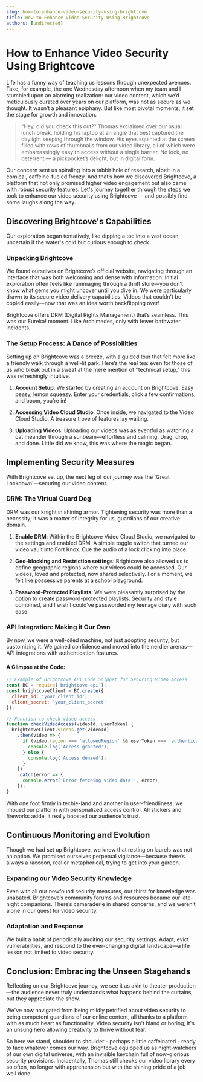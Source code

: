 ```yaml
---
slug: how-to-enhance-video-security-using-brightcove
title: How to Enhance Video Security Using Brightcove
authors: [undirected]
---
```



# How to Enhance Video Security Using Brightcove

Life has a funny way of teaching us lessons through unexpected avenues. Take, for example, the one Wednesday afternoon when my team and I stumbled upon an alarming realization: our video content, which we’d meticulously curated over years on our platform, was not as secure as we thought. It wasn’t a pleasant epiphany. But like most pivotal moments, it set the stage for growth and innovation.

> “Hey, did you check this out?” Thomas exclaimed over our usual lunch break, holding his laptop at an angle that best captured the daylight seeping through the window. His eyes squinted at the screen filled with rows of thumbnails from our video library, all of which were embarrassingly easy to access without a single barrier. No lock, no deterrent — a pickpocket’s delight, but in digital form.

Our concern sent us spiraling into a rabbit hole of research, albeit in a comical, caffeine-fueled frenzy. And that’s how we discovered Brightcove, a platform that not only promised higher video engagement but also came with robust security features. Let's journey together through the steps we took to enhance our video security using Brightcove — and possibly find some laughs along the way.

## Discovering Brightcove's Capabilities

Our exploration began tentatively, like dipping a toe into a vast ocean, uncertain if the water's cold but curious enough to check. 

### Unpacking Brightcove

We found ourselves on Brightcove’s official website, navigating through an interface that was both welcoming and dense with information. Initial exploration often feels like rummaging through a thrift store—you don't know what gems you might uncover until you dive in. We were particularly drawn to its secure video delivery capabilities. Videos that couldn't be copied easily—now that was an idea worth backflipping over! 

Brightcove offers DRM (Digital Rights Management) that’s seamless. This was our Eureka! moment. Like Archimedes, only with fewer bathwater incidents.

### The Setup Process: A Dance of Possibilities

Setting up on Brightcove was a breeze, with a guided tour that felt more like a friendly walk through a well-lit park. Here’s the real tea: even for those of us who break out in a sweat at the mere mention of "technical setup," this was refreshingly intuitive.

1. **Account Setup**: We started by creating an account on Brightcove. Easy peasy, lemon squeezy. Enter your credentials, click a few confirmations, and boom, you're in! 

2. **Accessing Video Cloud Studio**: Once inside, we navigated to the Video Cloud Studio. A treasure trove of features lay waiting.

3. **Uploading Videos**: Uploading our videos was as eventful as watching a cat meander through a sunbeam—effortless and calming. Drag, drop, and done. Little did we know, this was where the magic began.

## Implementing Security Measures

With Brightcove set up, the next leg of our journey was the 'Great Lockdown'—securing our video content.

### DRM: The Virtual Guard Dog

DRM was our knight in shining armor. Tightening security was more than a necessity; it was a matter of integrity for us, guardians of our creative domain.

1. **Enable DRM**: Within the Brightcove Video Cloud Studio, we navigated to the settings and enabled DRM. A simple toggle switch that turned our video vault into Fort Knox. Cue the audio of a lock clicking into place.

2. **Geo-blocking and Restriction settings**: Brightcove also allowed us to define geographic regions where our videos could be accessed. Our videos, loved and protected, now shared selectively. For a moment, we felt like possessive parents at a school playground.

3. **Password-Protected Playlists**: We were pleasantly surprised by the option to create password-protected playlists. Security and style combined, and I wish I could’ve passworded my teenage diary with such ease.

### API Integration: Making it Our Own

By now, we were a well-oiled machine, not just adopting security, but customizing it. We gained confidence and moved into the nerdier arenas—API integrations with authentication features.

#### A Glimpse at the Code:
```javascript
// Example of Brightcove API Code Snippet for Securing Video Access
const BC = require('brightcove-api');
const brightcoveClient = BC.create({
  client_id: 'your_client_id',
  client_secret: 'your_client_secret'
});

// Function to check video access
function checkVideoAccess(videoId, userToken) {
  brightcoveClient.videos.get(videoId)
    .then(video => {
      if (video.region === 'allowedRegion' && userToken === 'authenticatedUser') {
        console.log('Access granted');
      } else {
        console.log('Access denied');
      }
    })
    .catch(error => {
      console.error('Error fetching video data:', error);
    });
}
```

With one foot firmly in techie-land and another in user-friendliness, we imbued our platform with personalized access control. All stickers and fireworks aside, it really boosted our audience's trust.

## Continuous Monitoring and Evolution

Though we had set up Brightcove, we knew that resting on laurels was not an option. We promised ourselves perpetual vigilance—because there’s always a raccoon, real or metaphorical, trying to get into your garden.

### Expanding our Video Security Knowledge

Even with all our newfound security measures, our thirst for knowledge was unabated. Brightcove’s community forums and resources became our late-night companions. There’s camaraderie in shared concerns, and we weren’t alone in our quest for video security.

### Adaptation and Response

We built a habit of periodically auditing our security settings. Adapt, evict vulnerabilities, and respond to the ever-changing digital landscape—a life lesson not limited to video security.

## Conclusion: Embracing the Unseen Stagehands

Reflecting on our Brightcove journey, we see it as akin to theater production—the audience never truly understands what happens behind the curtains, but they appreciate the show. 

We've now navigated from being mildly petrified about video security to being competent guardians of our online content, all thanks to a platform with as much heart as functionality. Video security isn't bland or boring; it's an unsung hero allowing creativity to thrive without fear.

So here we stand, shoulder to shoulder - perhaps a little caffeinated - ready to face whatever comes our way. Brightcove equipped us as night-watchers of our own digital universe, with an invisible keychain full of now-glorious security provisions. Incidentally, Thomas still checks our video library every so often, no longer with apprehension but with the shining pride of a job well done.